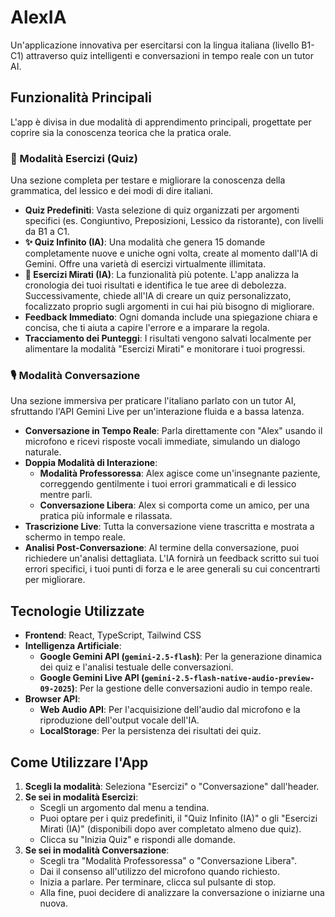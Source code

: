 # AlexIA

Un'applicazione innovativa per esercitarsi con la lingua italiana (livello B1-C1) attraverso quiz intelligenti e conversazioni in tempo reale con un tutor AI.

## Funzionalità Principali

L'app è divisa in due modalità di apprendimento principali, progettate per coprire sia la conoscenza teorica che la pratica orale.

### 🧠 Modalità Esercizi (Quiz)

Una sezione completa per testare e migliorare la conoscenza della grammatica, del lessico e dei modi di dire italiani.

-   **Quiz Predefiniti**: Vasta selezione di quiz organizzati per argomenti specifici (es. Congiuntivo, Preposizioni, Lessico da ristorante), con livelli da B1 a C1.
-   **✨ Quiz Infinito (IA)**: Una modalità che genera 15 domande completamente nuove e uniche ogni volta, create al momento dall'IA di Gemini. Offre una varietà di esercizi virtualmente illimitata.
-   **🎯 Esercizi Mirati (IA)**: La funzionalità più potente. L'app analizza la cronologia dei tuoi risultati e identifica le tue aree di debolezza. Successivamente, chiede all'IA di creare un quiz personalizzato, focalizzato proprio sugli argomenti in cui hai più bisogno di migliorare.
-   **Feedback Immediato**: Ogni domanda include una spiegazione chiara e concisa, che ti aiuta a capire l'errore e a imparare la regola.
-   **Tracciamento dei Punteggi**: I risultati vengono salvati localmente per alimentare la modalità "Esercizi Mirati" e monitorare i tuoi progressi.

### 🎙️ Modalità Conversazione

Una sezione immersiva per praticare l'italiano parlato con un tutor AI, sfruttando l'API Gemini Live per un'interazione fluida e a bassa latenza.

-   **Conversazione in Tempo Reale**: Parla direttamente con "Alex" usando il microfono e ricevi risposte vocali immediate, simulando un dialogo naturale.
-   **Doppia Modalità di Interazione**:
    -   **Modalità Professoressa**: Alex agisce come un'insegnante paziente, correggendo gentilmente i tuoi errori grammaticali e di lessico mentre parli.
    -   **Conversazione Libera**: Alex si comporta come un amico, per una pratica più informale e rilassata.
-   **Trascrizione Live**: Tutta la conversazione viene trascritta e mostrata a schermo in tempo reale.
-   **Analisi Post-Conversazione**: Al termine della conversazione, puoi richiedere un'analisi dettagliata. L'IA fornirà un feedback scritto sui tuoi errori specifici, i tuoi punti di forza e le aree generali su cui concentrarti per migliorare.

## Tecnologie Utilizzate

-   **Frontend**: React, TypeScript, Tailwind CSS
-   **Intelligenza Artificiale**:
    -   **Google Gemini API (`gemini-2.5-flash`)**: Per la generazione dinamica dei quiz e l'analisi testuale delle conversazioni.
    -   **Google Gemini Live API (`gemini-2.5-flash-native-audio-preview-09-2025`)**: Per la gestione delle conversazioni audio in tempo reale.
-   **Browser API**:
    -   **Web Audio API**: Per l'acquisizione dell'audio dal microfono e la riproduzione dell'output vocale dell'IA.
    -   **LocalStorage**: Per la persistenza dei risultati dei quiz.

## Come Utilizzare l'App

1.  **Scegli la modalità**: Seleziona "Esercizi" o "Conversazione" dall'header.
2.  **Se sei in modalità Esercizi**:
    -   Scegli un argomento dal menu a tendina.
    -   Puoi optare per i quiz predefiniti, il "Quiz Infinito (IA)" o gli "Esercizi Mirati (IA)" (disponibili dopo aver completato almeno due quiz).
    -   Clicca su "Inizia Quiz" e rispondi alle domande.
3.  **Se sei in modalità Conversazione**:
    -   Scegli tra "Modalità Professoressa" o "Conversazione Libera".
    -   Dai il consenso all'utilizzo del microfono quando richiesto.
    -   Inizia a parlare. Per terminare, clicca sul pulsante di stop.
    -   Alla fine, puoi decidere di analizzare la conversazione o iniziarne una nuova.